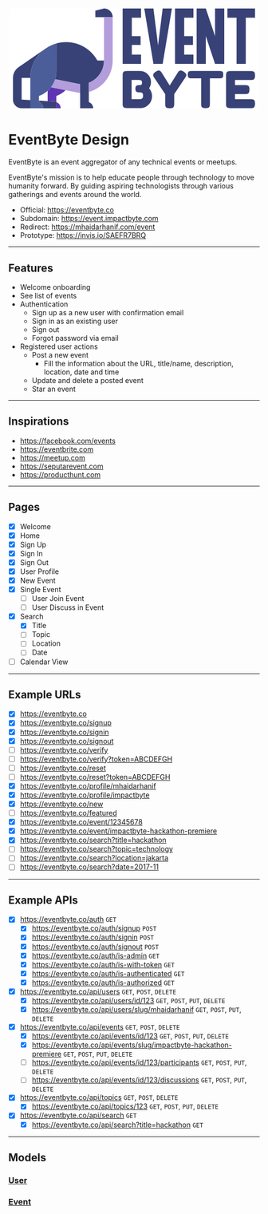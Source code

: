 <div style="text-align: center;">
  <a href="https://event.impactbyte.com">
    <h1>
      <img src="./brand/logo/eventbyte.png" alt="EventByte Logo">
    </h1>
  </a>
</div>

# EventByte Design

EventByte is an event aggregator of any technical events or meetups.

EventByte's mission is to help educate people through technology to move humanity forward. By guiding aspiring technologists through various gatherings and events around the world.

- Official: https://eventbyte.co
- Subdomain: https://event.impactbyte.com
- Redirect: https://mhaidarhanif.com/event
- Prototype: https://invis.io/SAEFR7BRQ

--------------------------------------------------------------------------------

## Features

- Welcome onboarding
- See list of events
- Authentication
  - Sign up as a new user with confirmation email
  - Sign in as an existing user
  - Sign out
  - Forgot password via email
- Registered user actions
  - Post a new event
    - Fill the information about the URL, title/name, description, location, date and time
  - Update and delete a posted event
  - Star an event

--------------------------------------------------------------------------------

## Inspirations

- https://facebook.com/events
- https://eventbrite.com
- https://meetup.com
- https://seputarevent.com
- https://producthunt.com

--------------------------------------------------------------------------------

## Pages

- [x] Welcome
- [x] Home
- [x] Sign Up
- [x] Sign In
- [x] Sign Out
- [x] User Profile
- [x] New Event
- [x] Single Event
  - [ ] User Join Event
  - [ ] User Discuss in Event
- [x] Search
  - [x] Title
  - [ ] Topic
  - [ ] Location
  - [ ] Date
- [ ] Calendar View

--------------------------------------------------------------------------------

## Example URLs

- [x] https://eventbyte.co
- [x] https://eventbyte.co/signup
- [x] https://eventbyte.co/signin
- [x] https://eventbyte.co/signout
- [ ] https://eventbyte.co/verify
- [ ] https://eventbyte.co/verify?token=ABCDEFGH
- [ ] https://eventbyte.co/reset
- [ ] https://eventbyte.co/reset?token=ABCDEFGH
- [x] https://eventbyte.co/profile/mhaidarhanif
- [x] https://eventbyte.co/profile/impactbyte
- [x] https://eventbyte.co/new
- [ ] https://eventbyte.co/featured
- [x] https://eventbyte.co/event/12345678
- [x] https://eventbyte.co/event/impactbyte-hackathon-premiere
- [x] https://eventbyte.co/search?title=hackathon
- [ ] https://eventbyte.co/search?topic=technology
- [ ] https://eventbyte.co/search?location=jakarta
- [ ] https://eventbyte.co/search?date=2017-11

--------------------------------------------------------------------------------

## Example APIs

- [x] https://eventbyte.co/auth `GET`
  - [x] https://eventbyte.co/auth/signup `POST`
  - [x] https://eventbyte.co/auth/signin `POST`
  - [x] https://eventbyte.co/auth/signout `POST`
  - [x] https://eventbyte.co/auth/is-admin `GET`
  - [x] https://eventbyte.co/auth/is-with-token `GET`
  - [x] https://eventbyte.co/auth/is-authenticated `GET`
  - [x] https://eventbyte.co/auth/is-authorized `GET`
- [x] https://eventbyte.co/api/users `GET`, `POST`, `DELETE`
  - [x] https://eventbyte.co/api/users/id/123 `GET`, `POST`, `PUT`, `DELETE`
  - [x] https://eventbyte.co/api/users/slug/mhaidarhanif `GET`, `POST`, `PUT`, `DELETE`
- [x] https://eventbyte.co/api/events `GET`, `POST`, `DELETE`
  - [x] https://eventbyte.co/api/events/id/123 `GET`, `POST`, `PUT`, `DELETE`
  - [x] https://eventbyte.co/api/events/slug/impactbyte-hackathon-premiere `GET`, `POST`, `PUT`, `DELETE`
  - [ ] https://eventbyte.co/api/events/id/123/participants `GET`, `POST`, `PUT`, `DELETE`
  - [ ] https://eventbyte.co/api/events/id/123/discussions `GET`, `POST`, `PUT`, `DELETE`
- [x] https://eventbyte.co/api/topics `GET`, `POST`, `DELETE`
  - [x] https://eventbyte.co/api/topics/123 `GET`, `POST`, `PUT`, `DELETE`
- [x] https://eventbyte.co/api/search `GET`
  - [x] https://eventbyte.co/api/search?title=hackathon `GET`

--------------------------------------------------------------------------------

## Models

### [User](./models/user)
### [Event](./models/event)
